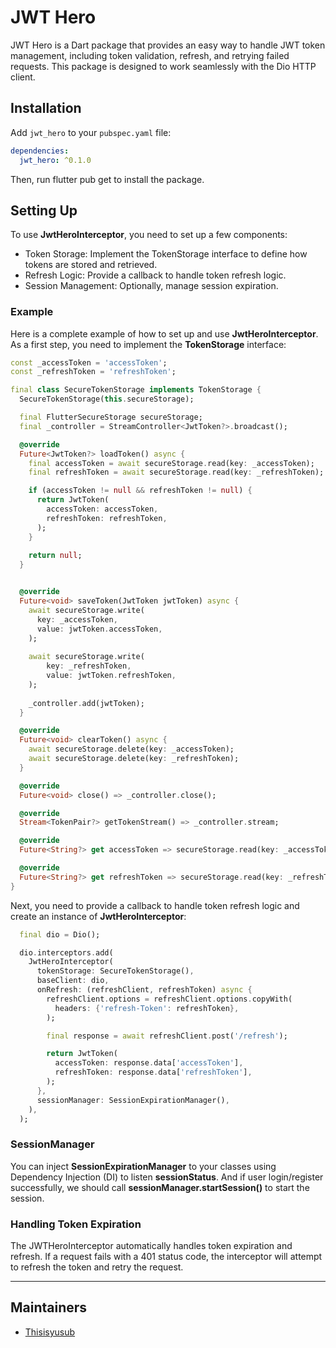# JWT Hero

JWT Hero is a Dart package that provides an easy way to handle JWT token management, including token validation, refresh, and retrying failed requests. This package is designed to work seamlessly with the Dio HTTP client.

## Installation

Add `jwt_hero` to your `pubspec.yaml` file:

```yaml
dependencies:
  jwt_hero: ^0.1.0
```

Then, run flutter pub get to install the package.

## Setting Up

To use **JwtHeroInterceptor**, you need to set up a few components:

- Token Storage: Implement the TokenStorage interface to define how tokens are stored and retrieved.
- Refresh Logic: Provide a callback to handle token refresh logic.
- Session Management: Optionally, manage session expiration.

### Example

Here is a complete example of how to set up and use **JwtHeroInterceptor**.
As a first step, you need to implement the **TokenStorage** interface:

```dart
const _accessToken = 'accessToken';
const _refreshToken = 'refreshToken';

final class SecureTokenStorage implements TokenStorage {
  SecureTokenStorage(this.secureStorage);

  final FlutterSecureStorage secureStorage;
  final _controller = StreamController<JwtToken?>.broadcast();

  @override
  Future<JwtToken?> loadToken() async {
    final accessToken = await secureStorage.read(key: _accessToken);
    final refreshToken = await secureStorage.read(key: _refreshToken);

    if (accessToken != null && refreshToken != null) {
      return JwtToken(
        accessToken: accessToken, 
        refreshToken: refreshToken,
      );
    }
    
    return null;
  }


  @override
  Future<void> saveToken(JwtToken jwtToken) async {
    await secureStorage.write(
      key: _accessToken, 
      value: jwtToken.accessToken,
    );
    
    await secureStorage.write(
        key: _refreshToken, 
        value: jwtToken.refreshToken,
    );
    
    _controller.add(jwtToken);
  }

  @override
  Future<void> clearToken() async {
    await secureStorage.delete(key: _accessToken);
    await secureStorage.delete(key: _refreshToken);
  }

  @override
  Future<void> close() => _controller.close();

  @override
  Stream<TokenPair?> getTokenStream() => _controller.stream;

  @override
  Future<String?> get accessToken => secureStorage.read(key: _accessToken);

  @override
  Future<String?> get refreshToken => secureStorage.read(key: _refreshToken);
}
```

Next, you need to provide a callback to handle token refresh logic and
create an instance of **JwtHeroInterceptor**:

```dart
  final dio = Dio();

  dio.interceptors.add(
    JwtHeroInterceptor(
      tokenStorage: SecureTokenStorage(),
      baseClient: dio,
      onRefresh: (refreshClient, refreshToken) async {
        refreshClient.options = refreshClient.options.copyWith(
          headers: {'refresh-Token': refreshToken},
        );

        final response = await refreshClient.post('/refresh');

        return JwtToken(
          accessToken: response.data['accessToken'],
          refreshToken: response.data['refreshToken'],
        );
      },
      sessionManager: SessionExpirationManager(),
    ),
  );
```

### SessionManager

You can inject **SessionExpirationManager** to your classes using Dependency Injection (DI) 
to listen **sessionStatus**. And if user login/register successfully, we should call 
**sessionManager.startSession()** to start the session.

### Handling Token Expiration
The JWTHeroInterceptor automatically handles token expiration and refresh. If a request fails with a 401 status code, the interceptor will attempt to refresh the token and retry the request.

----

## Maintainers

- [Thisisyusub](https://github.com/thisisyusub)